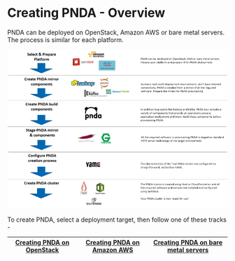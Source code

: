 # Creating PNDA - Overview

PNDA can be deployed on OpenStack, Amazon AWS or bare metal servers. The process is similar for each platform.

![](PNDA-overview.jpg)

To create PNDA, select a deployment target, then follow one of these tracks -

|[Creating PNDA on OpenStack](openstack/PREPARE.md)|[Creating PNDA on Amazon AWS](aws/PREPARE.md)|[Creating PNDA on bare metal servers](baremetal/PREPARE.md)|
| --- | --- | --- |




